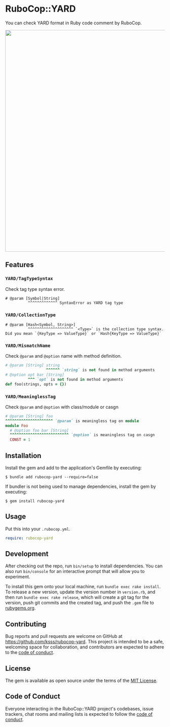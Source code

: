 # RuboCop::YARD

You can check YARD format in Ruby code comment by RuboCop.

<img src="https://github.com/ksss/rubocop-yard/blob/main/demo.png?raw=true" width=700 />

## Features

### `YARD/TagTypeSyntax`

Check tag type syntax error.

```
# @param [Symbol|String]
          ^^^^^^^^^^^^^ SyntaxError as YARD tag type
```

### `YARD/CollectionType`

```
# @param [Hash<Symbol, String>]
          ^^^^^^^^^^^^^^^^^^^^ `<Type>` is the collection type syntax. Did you mean `{KeyType => ValueType}` or `Hash{KeyType => ValueType}`
```

### `YARD/MismatchName`

Check `@param` and `@option` name with method definition.

```rb
# @param [String] string
                  ^^^^^^ `string` is not found in method arguments
# @option opt bar [String]
          ^^^ `opt` is not found in method arguments
def foo(strings, opts = {})
```

### `YARD/MeaninglessTag`

Check `@param` and `@option` with class/module or casgn

```rb
# @param [String] foo
^^^^^^^^^^^^^^^^^^^^^ `@param` is meaningless tag on module
module Foo
  # @option foo bar [String]
  ^^^^^^^^^^^^^^^^^^^^^^^^^^ `@option` is meaningless tag on casgn
  CONST = 1
```

## Installation

Install the gem and add to the application's Gemfile by executing:

    $ bundle add rubocop-yard --require=false

If bundler is not being used to manage dependencies, install the gem by executing:

    $ gem install rubocop-yard

## Usage

Put this into your `.rubocop.yml`.

```yaml
require: rubocop-yard
```

## Development

After checking out the repo, run `bin/setup` to install dependencies. You can also run `bin/console` for an interactive prompt that will allow you to experiment.

To install this gem onto your local machine, run `bundle exec rake install`. To release a new version, update the version number in `version.rb`, and then run `bundle exec rake release`, which will create a git tag for the version, push git commits and the created tag, and push the `.gem` file to [rubygems.org](https://rubygems.org).

## Contributing

Bug reports and pull requests are welcome on GitHub at https://github.com/ksss/rubocop-yard. This project is intended to be a safe, welcoming space for collaboration, and contributors are expected to adhere to the [code of conduct](https://github.com/ksss/rubocop-yard/blob/main/CODE_OF_CONDUCT.md).

## License

The gem is available as open source under the terms of the [MIT License](https://opensource.org/licenses/MIT).

## Code of Conduct

Everyone interacting in the RuboCop::YARD project's codebases, issue trackers, chat rooms and mailing lists is expected to follow the [code of conduct](https://github.com/ksss/rubocop-yard/blob/main/CODE_OF_CONDUCT.md).
